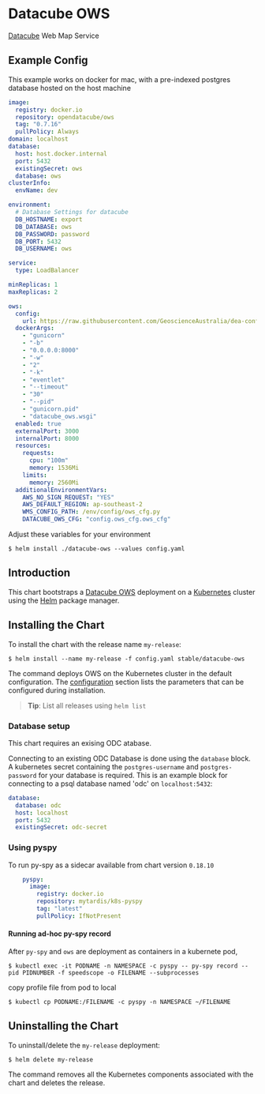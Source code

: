 # Datacube OWS

[Datacube](https://www.opendatacube.org/) Web Map Service

## Example Config

This example works on docker for mac, with a pre-indexed postgres database hosted on the host machine

```yaml
image:
  registry: docker.io
  repository: opendatacube/ows
  tag: "0.7.16"
  pullPolicy: Always
domain: localhost
database:
  host: host.docker.internal
  port: 5432
  existingSecret: ows
  database: ows
clusterInfo:
  envName: dev

environment:
  # Database Settings for datacube
  DB_HOSTNAME: export
  DB_DATABASE: ows
  DB_PASSWORD: password
  DB_PORT: 5432
  DB_USERNAME: ows

service:
  type: LoadBalancer

minReplicas: 1
maxReplicas: 2

ows:
  config:
    url: https://raw.githubusercontent.com/GeoscienceAustralia/dea-config/master/dev/services/wms/ows/ows_cfg.py
  dockerArgs:
    - "gunicorn"
    - "-b"
    - "0.0.0.0:8000"
    - "-w"
    - "2"
    - "-k"
    - "eventlet"
    - "--timeout"
    - "30"
    - "--pid"
    - "gunicorn.pid"
    - "datacube_ows.wsgi"
  enabled: true
  externalPort: 3000
  internalPort: 8000
  resources:
    requests:
      cpu: "100m"
      memory: 1536Mi
    limits:
      memory: 2560Mi
  additionalEnvironmentVars:
    AWS_NO_SIGN_REQUEST: "YES"
    AWS_DEFAULT_REGION: ap-southeast-2
    WMS_CONFIG_PATH: /env/config/ows_cfg.py
    DATACUBE_OWS_CFG: "config.ows_cfg.ows_cfg"
```

Adjust these variables for your environment

```console
$ helm install ./datacube-ows --values config.yaml
```

## Introduction

This chart bootstraps a [Datacube OWS](https://github.com/opendatacube/datacube-ows) deployment on a [Kubernetes](http://kubernetes.io) cluster using the [Helm](https://helm.sh) package manager.

## Installing the Chart

To install the chart with the release name `my-release`:

```console
$ helm install --name my-release -f config.yaml stable/datacube-ows
```

The command deploys OWS on the Kubernetes cluster in the default configuration. The [configuration](#configuration) section lists the parameters that can be configured during installation.

> **Tip**: List all releases using `helm list`

### Database setup
This chart requires an exising ODC atabase.

Connecting to an existing ODC Database is done using the `database` block. A kubernetes secret containing the `postgres-username` and `postgres-password` for your database is required. This is an example block for connecting to a psql database named 'odc' on `localhost:5432`:
```YAML
database:
  database: odc
  host: localhost
  port: 5432
  existingSecret: odc-secret
```

### Using pyspy
To run py-spy as a sidecar available from chart version `0.18.10`

```YAML
    pyspy:
      image:
        registry: docker.io
        repository: mytardis/k8s-pyspy
        tag: "latest"
        pullPolicy: IfNotPresent
```

#### Running ad-hoc py-spy record
After `py-spy` and `ows` are deployment as containers in a kubernete pod,

```console
$ kubectl exec -it PODNAME -n NAMESPACE -c pyspy -- py-spy record --pid PIDNUMBER -f speedscope -o FILENAME --subprocesses
```

copy profile file from pod to local

```console
$ kubectl cp PODNAME:/FILENAME -c pyspy -n NAMESPACE ~/FILENAME
```

## Uninstalling the Chart

To uninstall/delete the `my-release` deployment:

```console
$ helm delete my-release
```

The command removes all the Kubernetes components associated with the chart and deletes the release.